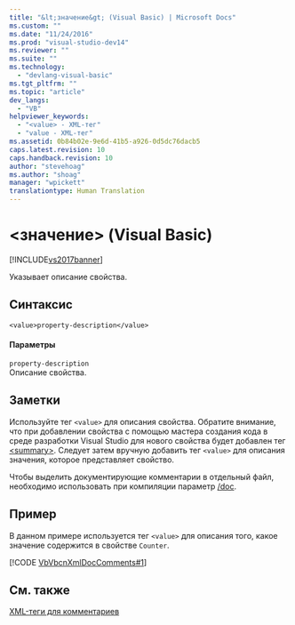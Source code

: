 ```yaml
---
title: "&lt;значение&gt; (Visual Basic) | Microsoft Docs"
ms.custom: ""
ms.date: "11/24/2016"
ms.prod: "visual-studio-dev14"
ms.reviewer: ""
ms.suite: ""
ms.technology: 
  - "devlang-visual-basic"
ms.tgt_pltfrm: ""
ms.topic: "article"
dev_langs: 
  - "VB"
helpviewer_keywords: 
  - "<value> - XML-тег"
  - "value - XML-тег"
ms.assetid: 0b84b02e-9e6d-41b5-a926-0d5dc76dacb5
caps.latest.revision: 10
caps.handback.revision: 10
author: "stevehoag"
ms.author: "shoag"
manager: "wpickett"
translationtype: Human Translation
---
```

# &lt;значение&gt; (Visual Basic)
[!INCLUDE[vs2017banner](../../../csharp/includes/vs2017banner.md)]

Указывает описание свойства.  
  
## Синтаксис  
  
```  
<value>property-description</value>  
```  
  
#### Параметры  
 `property-description`  
 Описание свойства.  
  
## Заметки  
 Используйте тег `<value>` для описания свойства.  Обратите внимание, что при добавлении свойства с помощью мастера создания кода в среде разработки Visual Studio для нового свойства будет добавлен тег [\<summary\>](../../../visual-basic/language-reference/xmldoc/summary.md).  Следует затем вручную добавить тег `<value>` для описания значения, которое представляет свойство.  
  
 Чтобы выделить документирующие комментарии в отдельный файл, необходимо использовать при компиляции параметр [\/doc](../../../visual-basic/reference/command-line-compiler/doc.md).  
  
## Пример  
 В данном примере используется тег `<value>` для описания того, какое значение содержится в свойстве `Counter`.  
  
 [!CODE [VbVbcnXmlDocComments#1](../CodeSnippet/VS_Snippets_VBCSharp/VbVbcnXmlDocComments#1)]  
  
## См. также  
 [XML\-теги для комментариев](../../../visual-basic/language-reference/xmldoc/recommended-xml-tags-for-documentation-comments.md)